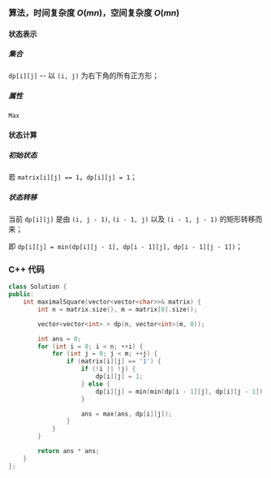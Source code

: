 ### 算法，时间复杂度 $O(mn)$，空间复杂度 $O(mn)$

#### 状态表示

##### 集合

`dp[i][j]` -- 以 `(i, j)` 为右下角的所有正方形；

##### 属性

`Max`

#### 状态计算

##### 初始状态

若 `matrix[i][j] == 1`，`dp[i][j] = 1`；

##### 状态转移

当前 `dp[i][j]` 是由 `(i, j - 1)`, `(i - 1, j)` 以及 `(i - 1, j - 1)` 的矩形转移而来；

即 `dp[i][j] = min(dp[i][j - 1], dp[i - 1][j], dp[i - 1][j - 1])`；

### C++ 代码
```c++
class Solution {
public:
    int maximalSquare(vector<vector<char>>& matrix) {
        int n = matrix.size(), m = matrix[0].size();

        vector<vector<int> > dp(n, vector<int>(m, 0));

        int ans = 0;
        for (int i = 0; i < n; ++i) {
            for (int j = 0; j < m; ++j) {
                if (matrix[i][j] == '1') {
                    if (!i || !j) {
                        dp[i][j] = 1;
                    } else {
                        dp[i][j] = min(min(dp[i - 1][j], dp[i][j - 1]), dp[i - 1][j - 1]) + 1;
                    }

                    ans = max(ans, dp[i][j]);
                }
            }
        }

        return ans * ans;
    }
};
```
